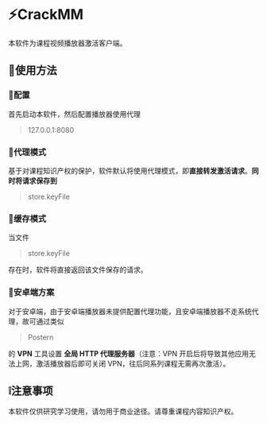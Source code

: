 # ⚡CrackMM

本软件为课程视频播放器激活客户端。

## 📖使用方法

### 📜配置

首先启动本软件，然后配置播放器使用代理 

> 127.0.0.1:8080

### 📜代理模式

基于对课程知识产权的保护，软件默认将使用代理模式，即**直接转发激活请求**。**同时将请求保存到**

> store.keyFile

### 📜缓存模式

当文件

> store.keyFile

存在时，软件将直接返回该文件保存的请求。

### 📜安卓端方案

对于安卓端，由于安卓端播放器未提供配置代理功能，且安卓端播放器不走系统代理，故可通过类似

> Postern

的 **VPN** 工具设置 **全局 HTTP 代理服务器**（注意：VPN 开启后将导致其他应用无法上网，激活播放器后即可关闭 VPN，往后同系列课程无需再次激活）。

## ❕注意事项

本软件仅供研究学习使用，请勿用于商业途径。请尊重课程内容知识产权。
